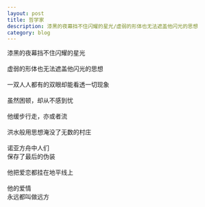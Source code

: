 ```yaml
---
layout: post
title: 哲学家
description: 漆黑的夜幕挡不住闪耀的星光/虚弱的形体也无法遮盖他闪光的思想
category: blog
---
```


漆黑的夜幕挡不住闪耀的星光   </br>      
虚弱的形体也无法遮盖他闪光的思想    </br>   
一双人人都有的双眼却能看透一切现象  </br>    
虽然困顿，却从不感到忧   </br>    
他缓步行走，亦或者流   </br>    
洪水般用思想淹没了无数的村庄   </br>   
诺亚方舟中人们     </br> 
保存了最后的伪装    </br>   
他把爱恋都挂在地平线上   </br>    
他的爱情     </br> 
永远都叫做远方    </br>  